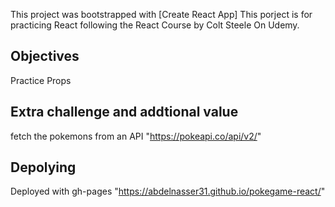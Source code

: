 This project was bootstrapped with [Create React App]
This porject is for practicing React following the React Course by Colt Steele On Udemy.


## Objectives

Practice Props

## Extra challenge and addtional value

fetch the pokemons from an API "https://pokeapi.co/api/v2/"

  
## Depolying
Deployed with gh-pages "https://abdelnasser31.github.io/pokegame-react/"
